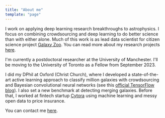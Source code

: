 ```yaml
---
title: "About me"
template: "page"
---
```


I work on applying deep learning research breakthroughs to astrophysics.
I focus on combining crowdsourcing and deep learning to do better science than with either alone.
Much of this work is as lead data scientist for citizen science project [Galaxy Zoo](https://www.galaxyzoo.org).
You can read more about my research projects [here](/pages/research).

I'm currently a postdoctoral researcher at the University of Manchester. I'll be moving to the University of Toronto as a Fellow from September 2023.

I did my DPhil at Oxford (Christ Church), where I developed a state-of-the-art active learning approach to classify  million galaxies with crowdsourcing and Bayesian convolutional neural networks (see this [official TensorFlow blog](https://blog.tensorflow.org/2020/05/galaxy-zoo-classifying-galaxies-with-crowdsourcing-and-active-learning.html)). I also set a new benchmark at detecting merging galaxies.
Before that, I worked at fintech startup [Cytora](https://cytora.com/) using machine learning and messy open data to price insurance.

You can contact me [here](/pages/contact).

<!-- https://medium.com/@sgpropguide/relative-page-links-in-markdown-files-within-gatsby-1f56ce69d06c -->
